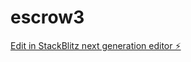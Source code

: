 # escrow3

[Edit in StackBlitz next generation editor ⚡️](https://stackblitz.com/~/github.com/scikido/escrow3)